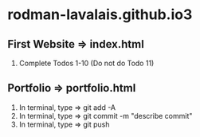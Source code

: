 # rodman-lavalais.github.io3

## First Website => index.html
1) Complete Todos 1-10 (Do not do Todo 11)

## Portfolio => portfolio.html



1) In terminal, type => git add -A
2) In terminal, type => git commit -m "describe commit"
3) In terminal, type => git push